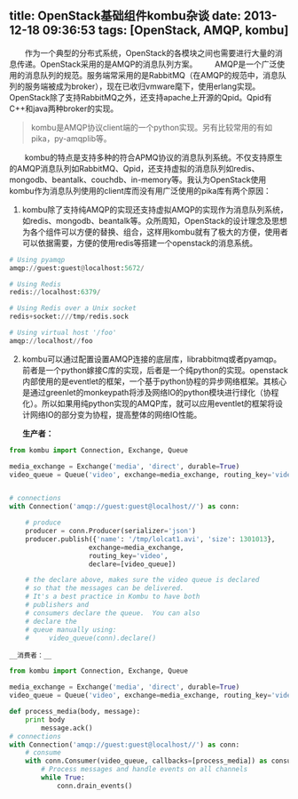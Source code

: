title: OpenStack基础组件kombu杂谈
date: 2013-12-18 09:36:53
tags: [OpenStack, AMQP, kombu]
---
&emsp;&emsp;作为一个典型的分布式系统，OpenStack的各模块之间也需要进行大量的消息传递。OpenStack采用的是AMQP的消息队列方案。
&emsp;&emsp;AMQP是一个广泛使用的消息队列的规范。服务端常采用的是RabbitMQ（在AMQP的规范中，消息队列的服务端被成为broker），现在已收归vmware麾下，使用erlang实现。OpenStack除了支持RabbitMQ之外，还支持apache上开源的Qpid。Qpid有C++和java两种broker的实现。
>kombu是AMQP协议client端的一个python实现。另有比较常用的有如pika，py-amqplib等。

&emsp;&emsp;kombu的特点是支持多种的符合APMQ协议的消息队列系统。不仅支持原生的AMQP消息队列如RabbitMQ、Qpid，还支持虚拟的消息队列如redis、mongodb、beantalk、couchdb、in-memory等。我认为OpenStack使用kombu作为消息队列使用的client库而没有用广泛使用的pika库有两个原因：
1. kombu除了支持纯AMQP的实现还支持虚拟AMQP的实现作为消息队列系统，如redis、mongodb、beantalk等。众所周知，OpenStack的设计理念及思想为各个组件可以方便的替换、组合，这样用kombu就有了极大的方便，使用者可以依据需要，方便的使用redis等搭建一个openstack的消息系统。
```Python
# Using pyamqp
amqp://guest:guest@localhost:5672/

# Using Redis
redis://localhost:6379/

# Using Redis over a Unix socket
redis+socket:///tmp/redis.sock

# Using virtual host '/foo'
amqp://localhost//foo
```
2. kombu可以通过配置设置AMQP连接的底层库，librabbitmq或者pyamqp。前者是一个python嫁接C库的实现，后者是一个纯python的实现。openstack内部使用的是eventlet的框架，一个基于python协程的异步网络框架。其核心是通过greenlet的monkeypath将涉及网络IO的python模块进行绿化（协程化）。所以如果用纯python实现的AMQP库，就可以应用eventlet的框架将设计网络IO的部分变为协程，提高整体的网络IO性能。

    __生产者：__
```Python
from kombu import Connection, Exchange, Queue

media_exchange = Exchange('media', 'direct', durable=True)
video_queue = Queue('video', exchange=media_exchange, routing_key='video')


# connections
with Connection('amqp://guest:guest@localhost//') as conn:

    # produce
    producer = conn.Producer(serializer='json')
    producer.publish({'name': '/tmp/lolcat1.avi', 'size': 1301013},
                    exchange=media_exchange,
                    routing_key='video',
                    declare=[video_queue])

    # the declare above, makes sure the video queue is declared
    # so that the messages can be delivered.
    # It's a best practice in Kombu to have both
    # publishers and
    # consumers declare the queue.  You can also
    # declare the
    # queue manually using:
    #     video_queue(conn).declare()
```
    __消费者：__
```Python
from kombu import Connection, Exchange, Queue

media_exchange = Exchange('media', 'direct', durable=True)
video_queue = Queue('video', exchange=media_exchange, routing_key='video')

def process_media(body, message):
    print body
        message.ack()
# connections
with Connection('amqp://guest:guest@localhost//') as conn:
    # consume
    with conn.Consumer(video_queue, callbacks=[process_media]) as consumer:
        # Process messages and handle events on all channels
        while True:
            conn.drain_events()
```
